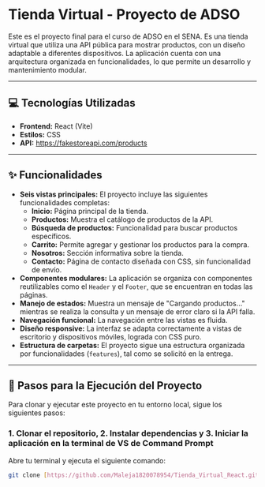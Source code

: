 # Tienda Virtual - Proyecto de ADSO

Este es el proyecto final para el curso de ADSO en el SENA. Es una tienda virtual que utiliza una API pública para mostrar productos, con un diseño adaptable a diferentes dispositivos. La aplicación cuenta con una arquitectura organizada en funcionalidades, lo que permite un desarrollo y mantenimiento modular.

---

## 💻 Tecnologías Utilizadas

- **Frontend:** React (Vite)
- **Estilos:** CSS
- **API:** https://fakestoreapi.com/products

---

## ✨ Funcionalidades

- **Seis vistas principales:** El proyecto incluye las siguientes funcionalidades completas:
  - **Inicio:** Página principal de la tienda.
  - **Productos:** Muestra el catálogo de productos de la API.
  - **Búsqueda de productos:** Funcionalidad para buscar productos específicos.
  - **Carrito:** Permite agregar y gestionar los productos para la compra.
  - **Nosotros:** Sección informativa sobre la tienda.
  - **Contacto:** Página de contacto diseñada con CSS, sin funcionalidad de envío.
- **Componentes modulares:** La aplicación se organiza con componentes reutilizables como el `Header` y el `Footer`, que se encuentran en todas las páginas.
- **Manejo de estados:** Muestra un mensaje de "Cargando productos..." mientras se realiza la consulta y un mensaje de error claro si la API falla.
- **Navegación funcional:** La navegación entre las vistas es fluida.
- **Diseño responsive:** La interfaz se adapta correctamente a vistas de escritorio y dispositivos móviles, lograda con CSS puro.
- **Estructura de carpetas:** El proyecto sigue una estructura organizada por funcionalidades (`features`), tal como se solicitó en la entrega.

---

## 🚀 Pasos para la Ejecución del Proyecto

Para clonar y ejecutar este proyecto en tu entorno local, sigue los siguientes pasos:

### 1. Clonar el repositorio, 2. Instalar dependencias y 3. Iniciar la aplicación en la terminal de VS de Command Prompt

Abre tu terminal y ejecuta el siguiente comando:

```bash
git clone [https://github.com/Maleja1820078954/Tienda_Virtual_React.git](https://github.com/Maleja1820078954/Tienda_Virtual_React.git)


